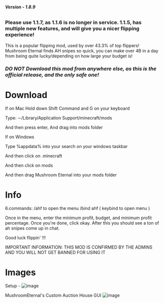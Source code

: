 ###### **Version - 1.8.9**

### Please use 1.1.7, as 1.1.6 is no longer in service. 1.1.5, has multiple new features, and will give you a nicer flipping experience!

This is a popular flipping mod, used by over 43.3% of top flippers! Mushroom Eternal finds AH snipes so quick, you can make over 4B in a day from being quite lucky/depending on how large your budget is!

### *DO NOT Download this mod from anywhere else, as this is the official release, and the only safe one!*

# Download
If on Mac Hold down Shift Command and G on your keyboard

Type: ∼/Library/Application Support/minecraft/mods

And then press enter, And drag into mods folder

If on Windows

Type %appdata% into your search on your windows taskbar

And then click on .minecraft

And then click on mods

And then drag Mushroom Eternal into your mods folder

# Info
6.commands: /ahf to open the menu /bind ahf ( keybind to open menu )

Once in the menu, enter the minimum profit, budget, and minimum profit percentage. Once you're done, click okay. After this you should see a ton of ah snipes come up in chat.

Good luck flippin' !!!

IMPORTANT INFORMATION: THIS MOD IS CONFIRMED BY THE ADMINS AND YOU WILL NOT GET BANNED FOR USING IT

# Images
Setup -
![image](https://user-images.githubusercontent.com/108312076/190553388-97c02b0a-7b5b-43b9-81ea-3ab841911a2c.png)

MushroomEternal's Custom Auction House GUI
![image](https://user-images.githubusercontent.com/108312076/190553462-9d2ab1f0-03cd-48ab-a119-b6e13bf5bd49.png)



